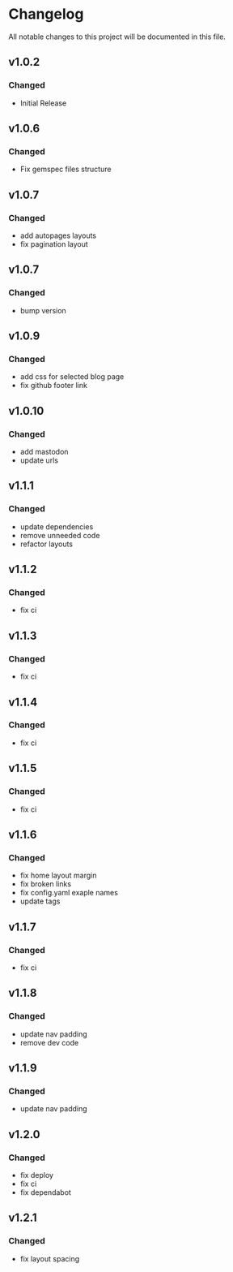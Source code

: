 # Changelog

All notable changes to this project will be documented in this file.

## v1.0.2

### Changed

- Initial Release

## v1.0.6

### Changed

- Fix gemspec files structure

## v1.0.7

### Changed

- add autopages layouts
- fix pagination layout

## v1.0.7

### Changed

- bump version

## v1.0.9

### Changed

- add css for selected blog page
- fix github footer link

## v1.0.10

### Changed

- add mastodon
- update urls

## v1.1.1

### Changed

- update dependencies
- remove unneeded code
- refactor layouts

## v1.1.2

### Changed

- fix ci

## v1.1.3

### Changed

- fix ci

## v1.1.4

### Changed

- fix ci

## v1.1.5

### Changed

- fix ci

## v1.1.6

### Changed

- fix home layout margin
- fix broken links
- fix config.yaml exaple names
- update tags

## v1.1.7

### Changed

- fix ci

## v1.1.8

### Changed

- update nav padding
- remove dev code
  
## v1.1.9

### Changed

- update nav padding

## v1.2.0

### Changed

- fix deploy
- fix ci
- fix dependabot

## v1.2.1

### Changed

- fix layout spacing
